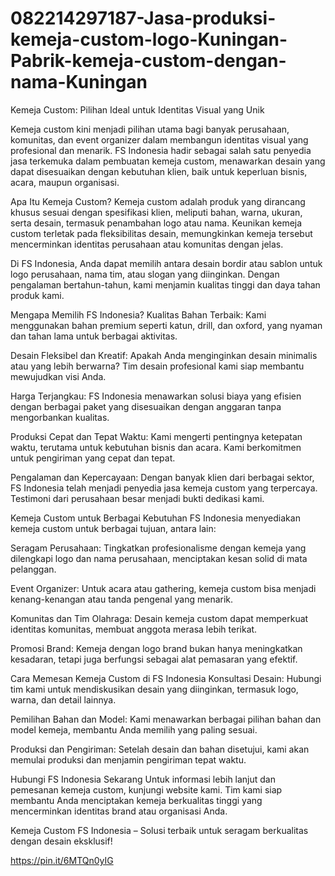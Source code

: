 # 082214297187-Jasa-produksi-kemeja-custom-logo-Kuningan-Pabrik-kemeja-custom-dengan-nama-Kuningan
Kemeja Custom: Pilihan Ideal untuk Identitas Visual yang Unik

Kemeja custom kini menjadi pilihan utama bagi banyak perusahaan, komunitas, dan event organizer dalam membangun identitas visual yang profesional dan menarik. FS Indonesia hadir sebagai salah satu penyedia jasa terkemuka dalam pembuatan kemeja custom, menawarkan desain yang dapat disesuaikan dengan kebutuhan klien, baik untuk keperluan bisnis, acara, maupun organisasi.

Apa Itu Kemeja Custom?
Kemeja custom adalah produk yang dirancang khusus sesuai dengan spesifikasi klien, meliputi bahan, warna, ukuran, serta desain, termasuk penambahan logo atau nama. Keunikan kemeja custom terletak pada fleksibilitas desain, memungkinkan kemeja tersebut mencerminkan identitas perusahaan atau komunitas dengan jelas.

Di FS Indonesia, Anda dapat memilih antara desain bordir atau sablon untuk logo perusahaan, nama tim, atau slogan yang diinginkan. Dengan pengalaman bertahun-tahun, kami menjamin kualitas tinggi dan daya tahan produk kami.

Mengapa Memilih FS Indonesia?
Kualitas Bahan Terbaik: Kami menggunakan bahan premium seperti katun, drill, dan oxford, yang nyaman dan tahan lama untuk berbagai aktivitas.

Desain Fleksibel dan Kreatif: Apakah Anda menginginkan desain minimalis atau yang lebih berwarna? Tim desain profesional kami siap membantu mewujudkan visi Anda.

Harga Terjangkau: FS Indonesia menawarkan solusi biaya yang efisien dengan berbagai paket yang disesuaikan dengan anggaran tanpa mengorbankan kualitas.

Produksi Cepat dan Tepat Waktu: Kami mengerti pentingnya ketepatan waktu, terutama untuk kebutuhan bisnis dan acara. Kami berkomitmen untuk pengiriman yang cepat dan tepat.

Pengalaman dan Kepercayaan: Dengan banyak klien dari berbagai sektor, FS Indonesia telah menjadi penyedia jasa kemeja custom yang terpercaya. Testimoni dari perusahaan besar menjadi bukti dedikasi kami.

Kemeja Custom untuk Berbagai Kebutuhan
FS Indonesia menyediakan kemeja custom untuk berbagai tujuan, antara lain:

Seragam Perusahaan: Tingkatkan profesionalisme dengan kemeja yang dilengkapi logo dan nama perusahaan, menciptakan kesan solid di mata pelanggan.

Event Organizer: Untuk acara atau gathering, kemeja custom bisa menjadi kenang-kenangan atau tanda pengenal yang menarik.

Komunitas dan Tim Olahraga: Desain kemeja custom dapat memperkuat identitas komunitas, membuat anggota merasa lebih terikat.

Promosi Brand: Kemeja dengan logo brand bukan hanya meningkatkan kesadaran, tetapi juga berfungsi sebagai alat pemasaran yang efektif.

Cara Memesan Kemeja Custom di FS Indonesia
Konsultasi Desain: Hubungi tim kami untuk mendiskusikan desain yang diinginkan, termasuk logo, warna, dan detail lainnya.

Pemilihan Bahan dan Model: Kami menawarkan berbagai pilihan bahan dan model kemeja, membantu Anda memilih yang paling sesuai.

Produksi dan Pengiriman: Setelah desain dan bahan disetujui, kami akan memulai produksi dan menjamin pengiriman tepat waktu.

Hubungi FS Indonesia Sekarang
Untuk informasi lebih lanjut dan pemesanan kemeja custom, kunjungi website kami. Tim kami siap membantu Anda menciptakan kemeja berkualitas tinggi yang mencerminkan identitas brand atau organisasi Anda.

Kemeja Custom FS Indonesia – Solusi terbaik untuk seragam berkualitas dengan desain eksklusif!

https://pin.it/6MTQn0yIG
